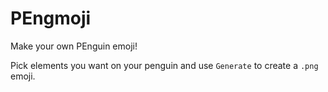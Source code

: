 # PEngmoji

Make your own PEnguin emoji!

Pick elements you want on your penguin and use `Generate` to create a `.png` emoji.